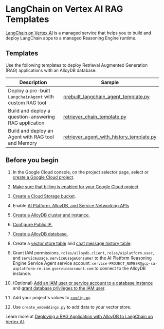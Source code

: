 # LangChain on Vertex AI RAG Templates

[LangChain on Vertex AI](https://cloud.google.com/vertex-ai/generative-ai/docs/reasoning-engine/overview)
is a managed service that helps you to build and deploy LangChain apps to a managed Reasoning Engine runtime.

## Templates

Use the following templates to deploy Retrieval Augmented Generation (RAG) applications with an AlloyDB database.

Description | Sample
----------- | ------
Deploy a pre-built `LangchainAgent` with custom RAG tool | [prebuilt_langchain_agent_template.py](prebuilt_langchain_agent_template.py)
Build and deploy a question-answering RAG application | [retriever_chain_template.py](retriever_chain_template.py)
Build and deploy an Agent with RAG tool and Memory | [retriever_agent_with_history_template.py](retriever_agent_with_history_template.py)

## Before you begin

1. In the Google Cloud console, on the project selector page, select or [create a Google Cloud project](https://cloud.google.com/resource-manager/docs/creating-managing-projects).
1. [Make sure that billing is enabled for your Google Cloud project](https://cloud.google.com/billing/docs/how-to/verify-billing-enabled#console).
1. [Create a Cloud Storage bucket](https://cloud.google.com/storage/docs/creating-buckets).
1. Enable [AI Platform, AlloyDB, and Service Networking APIs](https://console.cloud.google.com/flows/enableapi?apiid=aiplatform.googleapis.com,alloydb.googleapis.com,servicenetworking.googleapis.com&_ga=2.92928541.1293093187.1719511698-1945987529.1719351858)

1. [Create a AlloyDB cluster and instance.](https://cloud.google.com/alloydb/docs/cluster-create)
1. [Configure Public IP.](https://cloud.google.com/alloydb/docs/connect-public-ip)
1. [Create a AlloyDB database.](https://cloud.google.com/alloydb/docs/quickstart/create-and-connect)
1. Create a [vector store table](https://github.com/googleapis/langchain-google-alloydb-pg-python/blob/main/docs/vector_store.ipynb) and [chat message history table](https://github.com/googleapis/langchain-google-alloydb-pg-python/blob/main/docs/chat_message_history.ipynb).
1. Grant IAM permissions, `roles/alloydb.client`, `roles/aiplatform.user`, and `serviceusage.serviceUsageConsumer` to the AI Platform Reasoning Engine Service Agent service account: `service-PROJECT_NUMBER@gcp-sa-aiplatform-re.iam.gserviceaccount.com` to connect to the AlloyDB instance.
1. (Optional) [Add an IAM user or service account to a database instance](https://cloud.google.com/alloydb/docs/manage-iam-authn#create-user) and
[grant database privileges to the IAM user](https://cloud.google.com/alloydb/docs/manage-iam-authn#grant-privileges).
1. Add your project's values to [`config.py`](config.py).
1. Use `create_embeddings.py` to add data to your vector store.

Learn more at [Deploying a RAG Application with AlloyDB to LangChain on Vertex AI](https://github.com/GoogleCloudPlatform/generative-ai/blob/main/gemini/reasoning-engine/tutorial_alloydb_rag_agent.ipynb).
